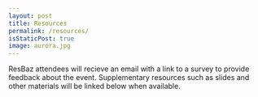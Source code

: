 ```yaml
---
layout: post
title: Resources
permalink: /resources/
isStaticPost: true
image: aurora.jpg
---
```

ResBaz attendees will recieve an email with a link to a survey to provide feedback about the event. Supplementary resources such as slides and other materials will be linked below when available.